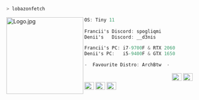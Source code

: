 ```zsh
> lobazonfetch
```
<img align="left" src="https://media.discordapp.net/attachments/1149100725457137735/1203835946794221628/97Y30az.png?ex=65d28a97&is=65c01597&hm=f3aa8307e6b7d6746e3d998d4edd01838782386678172ffd694dc123c054a8d6&=&format=webp&quality=lossless" alt="Logo.jpg" width="200" />

```csharp
OS: Tiny 11
                         
Francii's Discord: spogliqmi
Denii's   Discord: __d3nis

Francii's PC: i7-9700F & RTX 2060
Denii's PC:   i5-9400F & GTX 1650

-  Favourite Distro: ArchBtw  -
```

<p align="left">
  &nbsp; &nbsp; &nbsp; &nbsp; &nbsp;&nbsp; &nbsp; &nbsp; &nbsp; &nbsp;&nbsp; &nbsp; &nbsp; &nbsp; &nbsp; &nbsp; &nbsp; &nbsp; &nbsp; &nbsp; &nbsp;&nbsp; &nbsp; &nbsp; &nbsp; &nbsp;&nbsp; &nbsp; &nbsp; &nbsp; &nbsp;
  <img alt="#474342" src="https://via.placeholder.com/15/ADBAC7/000000?text=+" width="25" height="20" />
  <img alt="#fbedf6" src="https://via.placeholder.com/15/6CB6FF/000000?text=+" width="25" height="20" />
  <img alt="#c9594d" src="https://via.placeholder.com/15/F47067/000000?text=+" width="25" height="20" />
  <img alt="#f8b9b2" src="https://via.placeholder.com/15/DCBDFB/000000?text=+" width="25" height="20" />
  <img alt="#f8b9b2" src="https://via.placeholder.com/15/57ab5a/000000?text=+" width="25" height="20" />
</p>
